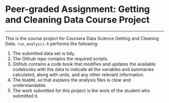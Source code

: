 # Peer-graded Assignment: Getting and Cleaning Data Course Project

---

This is the course project for Coursera Data Science Getting and Cleaning Data. `run_analysis.R` performs the following:

1. The submitted data set is tidy.
2. The Github repo contains the required scripts.
3. GitHub contains a code book that modifies and updates the available codebooks with the data to indicate all the variables and summaries calculated, along with units, and any other relevant information.
4. The `README.md` that explains the analysis files is clear and understandable.
5. The work submitted for this project is the work of the student who submitted it.